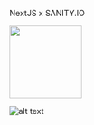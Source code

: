 NextJS x SANITY.IO


<img src="https://github.com/rhutmann/Rodeo-Store/blob/main/imgs/rod.png" width="128"/>

![alt text](https://github.com/rhutmann/Rodeo-Store/blob/main/imgs/rodeo.png)
